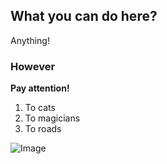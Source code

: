 ## What you can do here?

Anything!

### However

**Pay attention!**
1. To cats
2. To magicians
3. To roads

![Image](https://pbs.twimg.com/profile_images/449546641612079104/6W6961Dr_400x400.jpeg)


